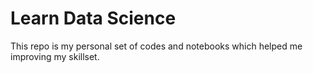 # Learn Data Science
This repo is my personal set of codes and notebooks which helped me improving my skillset.
